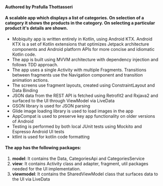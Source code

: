 
#### Authored by Prafulla Thottasseri
#### A scalable app which displays a list of categories. On selection of a category it shows the products in the category. On selecting a particular product it's details are shown.

* Mobiquity app is written entirely in Kotlin, using Android KTX. Android KTX is a set of Kotlin extensions that optimizes Jetpack architecture components and Android platform APIs for more concise and idiomatic Kotlin code.
* The app is built using MVVM architecture with dependency injection and follows TDD approach.
* The app uses a single Activity with multiple Fragments. Transitions between fragments use the Navigation component and transition animation actions.
* The screens use fragment layouts, created using ConstraintLayout and Data Binding
* JSON data from the REST API is fetched using Retrofit2 and Rxjava2 and surfaced to the UI through ViewModel via LiveData
* GSON library is used for JSON parsing
* Glide image loading library is used to load images in the app
* AppCompat is used to preserve key app functionality on older versions of Android
* Testing is performed by both local JUnit tests using Mockito and Espresso Android UI tests
* ktlint is used for kotlin code formatting

#### The app has the following packages:
1. **model**: It contains the Data, CategoriesApi and CategoriesService
2. **view**: It contains Activity class and adapter, fragment, util packages needed for the UI implementation.
3. **viewmodel**: It contains the SharedViewModel class that surfaces data to the UI via LiveData





